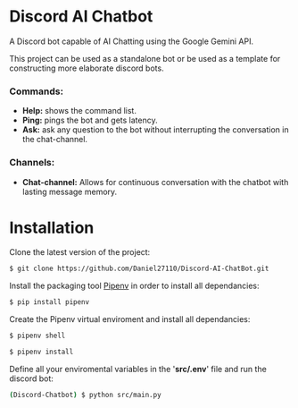 # Discord AI Chatbot

A Discord bot capable of AI Chatting using the Google Gemini API.

This project can be used as a standalone bot or be used as a template for constructing more elaborate discord bots.


### Commands: 
- **Help:** shows the command list.
- **Ping:** pings the bot and gets latency.
- **Ask:** ask any question to the bot without interrupting the conversation in the chat-channel.


### Channels:
- **Chat-channel:** Allows for continuous conversation with the chatbot with lasting message memory.

  
# Installation

Clone the latest version of the project:

```bash
$ git clone https://github.com/Daniel27110/Discord-AI-ChatBot.git
```

Install the packaging tool [Pipenv](https://pipenv.pypa.io/en/latest/) in order to install all dependancies:

```bash
$ pip install pipenv
```

Create the Pipenv virtual enviroment and install all dependancies:

```bash
$ pipenv shell

$ pipenv install
```

Define all your enviromental variables in the '**src/.env**' file and run the discord bot:

```bash
(Discord-Chatbot) $ python src/main.py
```

